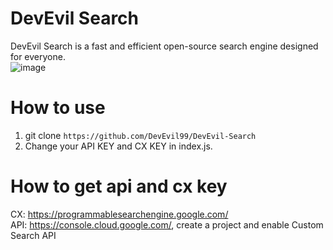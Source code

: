 # DevEvil Search
DevEvil Search is a fast and efficient open-source search engine designed for everyone.
<br>
![image](https://github.com/DevEvil99/DevEvil-Search/assets/73029696/3a13442e-2ae5-48e8-abaa-0a6dfbdc66c2)
# How to use
1. git clone ``https://github.com/DevEvil99/DevEvil-Search``
2. Change your API KEY and CX KEY in index.js.
# How to get api and cx key 
CX: https://programmablesearchengine.google.com/
<br>
API: https://console.cloud.google.com/, create a project and enable Custom Search API
